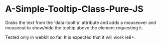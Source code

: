 A-Simple-Tooltip-Class-Pure-JS
==============================

Grabs the text from the 'data-tooltip' attribute and adds a mouseover and mouseout to show/hide the tooltip above the element requesting it.

Tested only in webkit so far. It is expected that it will work ie8+.
